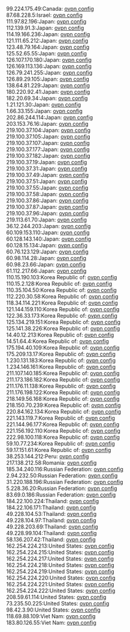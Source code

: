 99.224.175.49:Canada: [ovpn config](vpn/99_224_175_49.ovpn)  
87.68.228.5:Israel: [ovpn config](vpn/87_68_228_5.ovpn)  
111.97.82.196:Japan: [ovpn config](vpn/111_97_82_196.ovpn)  
112.139.91.3:Japan: [ovpn config](vpn/112_139_91_3.ovpn)  
114.19.166.236:Japan: [ovpn config](vpn/114_19_166_236.ovpn)  
121.111.65.212:Japan: [ovpn config](vpn/121_111_65_212.ovpn)  
123.48.79.164:Japan: [ovpn config](vpn/123_48_79_164.ovpn)  
125.52.65.55:Japan: [ovpn config](vpn/125_52_65_55.ovpn)  
126.107.170.180:Japan: [ovpn config](vpn/126_107_170_180.ovpn)  
126.169.113.136:Japan: [ovpn config](vpn/126_169_113_136.ovpn)  
126.79.241.255:Japan: [ovpn config](vpn/126_79_241_255.ovpn)  
126.89.29.105:Japan: [ovpn config](vpn/126_89_29_105.ovpn)  
138.64.81.229:Japan: [ovpn config](vpn/138_64_81_229.ovpn)  
180.220.92.41:Japan: [ovpn config](vpn/180_220_92_41.ovpn)  
182.20.69.34:Japan: [ovpn config](vpn/182_20_69_34.ovpn)  
1.21.121.30:Japan: [ovpn config](vpn/1_21_121_30.ovpn)  
1.66.33.155:Japan: [ovpn config](vpn/1_66_33_155.ovpn)  
202.86.244.114:Japan: [ovpn config](vpn/202_86_244_114.ovpn)  
203.153.76.16:Japan: [ovpn config](vpn/203_153_76_16.ovpn)  
219.100.37.104:Japan: [ovpn config](vpn/219_100_37_104.ovpn)  
219.100.37.105:Japan: [ovpn config](vpn/219_100_37_105.ovpn)  
219.100.37.107:Japan: [ovpn config](vpn/219_100_37_107.ovpn)  
219.100.37.177:Japan: [ovpn config](vpn/219_100_37_177.ovpn)  
219.100.37.182:Japan: [ovpn config](vpn/219_100_37_182.ovpn)  
219.100.37.19:Japan: [ovpn config](vpn/219_100_37_19.ovpn)  
219.100.37.31:Japan: [ovpn config](vpn/219_100_37_31.ovpn)  
219.100.37.49:Japan: [ovpn config](vpn/219_100_37_49.ovpn)  
219.100.37.51:Japan: [ovpn config](vpn/219_100_37_51.ovpn)  
219.100.37.55:Japan: [ovpn config](vpn/219_100_37_55.ovpn)  
219.100.37.58:Japan: [ovpn config](vpn/219_100_37_58.ovpn)  
219.100.37.86:Japan: [ovpn config](vpn/219_100_37_86.ovpn)  
219.100.37.87:Japan: [ovpn config](vpn/219_100_37_87.ovpn)  
219.100.37.96:Japan: [ovpn config](vpn/219_100_37_96.ovpn)  
219.113.61.70:Japan: [ovpn config](vpn/219_113_61_70.ovpn)  
36.12.244.203:Japan: [ovpn config](vpn/36_12_244_203.ovpn)  
60.109.153.110:Japan: [ovpn config](vpn/60_109_153_110.ovpn)  
60.128.143.140:Japan: [ovpn config](vpn/60_128_143_140.ovpn)  
60.128.15.134:Japan: [ovpn config](vpn/60_128_15_134.ovpn)  
60.76.123.129:Japan: [ovpn config](vpn/60_76_123_129.ovpn)  
60.98.114.28:Japan: [ovpn config](vpn/60_98_114_28.ovpn)  
60.98.23.66:Japan: [ovpn config](vpn/60_98_23_66.ovpn)  
61.112.217.66:Japan: [ovpn config](vpn/61_112_217_66.ovpn)  
110.15.190.103:Korea Republic of: [ovpn config](vpn/110_15_190_103.ovpn)  
110.15.2.128:Korea Republic of: [ovpn config](vpn/110_15_2_128.ovpn)  
110.35.104.50:Korea Republic of: [ovpn config](vpn/110_35_104_50.ovpn)  
112.220.30.58:Korea Republic of: [ovpn config](vpn/112_220_30_58.ovpn)  
118.34.114.221:Korea Republic of: [ovpn config](vpn/118_34_114_221.ovpn)  
121.144.159.110:Korea Republic of: [ovpn config](vpn/121_144_159_110.ovpn)  
122.36.33.173:Korea Republic of: [ovpn config](vpn/122_36_33_173.ovpn)  
125.134.219.151:Korea Republic of: [ovpn config](vpn/125_134_219_151.ovpn)  
125.141.38.226:Korea Republic of: [ovpn config](vpn/125_141_38_226.ovpn)  
14.40.12.213:Korea Republic of: [ovpn config](vpn/14_40_12_213.ovpn)  
14.51.64.4:Korea Republic of: [ovpn config](vpn/14_51_64_4.ovpn)  
175.194.40.109:Korea Republic of: [ovpn config](vpn/175_194_40_109.ovpn)  
175.209.13.17:Korea Republic of: [ovpn config](vpn/175_209_13_17.ovpn)  
1.230.131.183:Korea Republic of: [ovpn config](vpn/1_230_131_183.ovpn)  
1.234.146.161:Korea Republic of: [ovpn config](vpn/1_234_146_161.ovpn)  
211.107.140.185:Korea Republic of: [ovpn config](vpn/211_107_140_185.ovpn)  
211.173.186.182:Korea Republic of: [ovpn config](vpn/211_173_186_182.ovpn)  
211.176.11.138:Korea Republic of: [ovpn config](vpn/211_176_11_138.ovpn)  
211.176.198.122:Korea Republic of: [ovpn config](vpn/211_176_198_122.ovpn)  
218.149.56.168:Korea Republic of: [ovpn config](vpn/218_149_56_168.ovpn)  
218.150.70.239:Korea Republic of: [ovpn config](vpn/218_150_70_239.ovpn)  
220.84.162.134:Korea Republic of: [ovpn config](vpn/220_84_162_134.ovpn)  
221.143.119.7:Korea Republic of: [ovpn config](vpn/221_143_119_7.ovpn)  
221.144.96.177:Korea Republic of: [ovpn config](vpn/221_144_96_177.ovpn)  
221.156.192.110:Korea Republic of: [ovpn config](vpn/221_156_192_110.ovpn)  
222.98.100.118:Korea Republic of: [ovpn config](vpn/222_98_100_118.ovpn)  
59.10.77.234:Korea Republic of: [ovpn config](vpn/59_10_77_234.ovpn)  
59.17.151.61:Korea Republic of: [ovpn config](vpn/59_17_151_61.ovpn)  
38.253.144.212:Peru: [ovpn config](vpn/38_253_144_212.ovpn)  
217.138.212.58:Romania: [ovpn config](vpn/217_138_212_58.ovpn)  
185.34.240.116:Russian Federation: [ovpn config](vpn/185_34_240_116.ovpn)  
2.94.232.50:Russian Federation: [ovpn config](vpn/2_94_232_50.ovpn)  
31.220.188.196:Russian Federation: [ovpn config](vpn/31_220_188_196.ovpn)  
5.228.36.20:Russian Federation: [ovpn config](vpn/5_228_36_20.ovpn)  
83.69.0.186:Russian Federation: [ovpn config](vpn/83_69_0_186.ovpn)  
184.22.100.224:Thailand: [ovpn config](vpn/184_22_100_224.ovpn)  
184.22.106.171:Thailand: [ovpn config](vpn/184_22_106_171.ovpn)  
49.228.104.53:Thailand: [ovpn config](vpn/49_228_104_53.ovpn)  
49.228.104.97:Thailand: [ovpn config](vpn/49_228_104_97.ovpn)  
49.228.203.69:Thailand: [ovpn config](vpn/49_228_203_69.ovpn)  
49.228.99.104:Thailand: [ovpn config](vpn/49_228_99_104.ovpn)  
58.136.207.42:Thailand: [ovpn config](vpn/58_136_207_42.ovpn)  
162.254.224.213:United States: [ovpn config](vpn/162_254_224_213.ovpn)  
162.254.224.215:United States: [ovpn config](vpn/162_254_224_215.ovpn)  
162.254.224.217:United States: [ovpn config](vpn/162_254_224_217.ovpn)  
162.254.224.218:United States: [ovpn config](vpn/162_254_224_218.ovpn)  
162.254.224.219:United States: [ovpn config](vpn/162_254_224_219.ovpn)  
162.254.224.220:United States: [ovpn config](vpn/162_254_224_220.ovpn)  
162.254.224.221:United States: [ovpn config](vpn/162_254_224_221.ovpn)  
162.254.224.222:United States: [ovpn config](vpn/162_254_224_222.ovpn)  
208.59.61.114:United States: [ovpn config](vpn/208_59_61_114.ovpn)  
73.235.50.225:United States: [ovpn config](vpn/73_235_50_225.ovpn)  
98.42.3.90:United States: [ovpn config](vpn/98_42_3_90.ovpn)  
118.69.88.109:Viet Nam: [ovpn config](vpn/118_69_88_109.ovpn)  
183.80.126.55:Viet Nam: [ovpn config](vpn/183_80_126_55.ovpn)  

